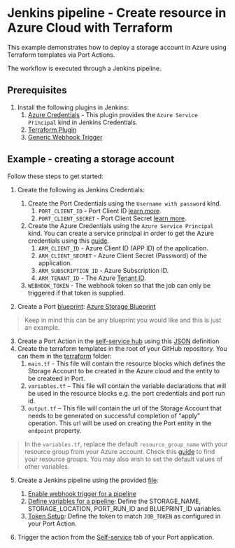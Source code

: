 # Jenkins pipeline - Create resource in Azure Cloud with Terraform

This example demonstrates how to deploy a storage account in Azure using Terraform templates via Port Actions.

The workflow is executed through a Jenkins pipeline.

## Prerequisites
1. Install the following plugins in Jenkins: 
   1. [Azure Credentials](https://plugins.jenkins.io/azure-credentials/) - This plugin provides the `Azure Service Principal` kind in Jenkins Credentials.
   2. [Terraform Plugin](https://plugins.jenkins.io/terraform/)
   3. [Generic Webhook Trigger](https://plugins.jenkins.io/generic-webhook-trigger/)


## Example - creating a storage account

Follow these steps to get started:

1. Create the following as Jenkins Credentials:
    1. Create the Port Credentials using the `Username with password` kind.
        1. `PORT_CLIENT_ID` - Port Client ID [learn more](https://docs.getport.io/build-your-software-catalog/sync-data-to-catalog/api/#get-api-token).
        2. `PORT_CLIENT_SECRET` - Port Client Secret [learn more](https://docs.getport.io/build-your-software-catalog/sync-data-to-catalog/api/#get-api-token).
    2. Create the Azure Credentials using the `Azure Service Principal` kind. You can create a service principal in order to get the Azure credentials using this [guide](https://learn.microsoft.com/en-us/azure/developer/terraform/get-started-cloud-shell-bash?tabs=bash#create-a-service-principal).
        1. `ARM_CLIENT_ID` - Azure Client ID (APP ID) of the application.
        2. `ARM_CLIENT_SECRET` - Azure Client Secret (Password) of the application.
        3. `ARM_SUBSCRIPTION_ID` - Azure Subscription ID.
        4. `ARM_TENANT_ID` - The Azure [Tenant ID](https://learn.microsoft.com/en-us/azure/azure-portal/get-subscription-tenant-id).
    3. `WEBHOOK_TOKEN` - The webhook token so that the job can only be triggered if that token is supplied.

2. Create a Port [blueprint](https://docs.getport.io/build-your-software-catalog/define-your-data-model/setup-blueprint/#what-is-a-blueprint): [Azure Storage Blueprint](./port/blueprint.json)

> Keep in mind this can be any blueprint you would like and this is just an example.

3. Create a Port Action in the [self-service hub](https://app.getport.io/self-serve) using this [JSON](./port/action.json) definition
4. Create the terraform templates in the root of your GitHub repository. You can them in the [terraform](./terraform/) folder:
    1. `main.tf` - This file will contain the resource blocks which defines the Storage Account to be created in the Azure cloud and the entity to be createed in Port.
    2. `variables.tf` – This file will contain the variable declarations that will be used in the resource blocks e.g. the port credentials and port run id.
    3. `output.tf` – This file will contain the url of the Storage Account that needs to be generated on successful completion of “apply” operation. This url will be used on creating the Port entity in the `endpoint` property.

> In the `variables.tf`, replace the default `resource_group_name` with your resource group from your Azure account. Check this [guide](https://learn.microsoft.com/en-us/azure/azure-resource-manager/management/manage-resource-groups-portal) to find your resource groups. You may also wish to set the default values of other variables.

5. Create a Jenkins pipeline using the provided [file](./Jenkinsfile):

    1. [Enable webhook trigger for a pipeline](https://docs.getport.io/create-self-service-experiences/setup-backend/jenkins-pipeline/#enabling-webhook-trigger-for-a-pipeline)
    2. [Define variables for a pipeline](https://docs.getport.io/create-self-service-experiences/setup-backend/jenkins-pipeline/#defining-variables): Define the STORAGE_NAME, STORAGE_LOCATION, PORT_RUN_ID and BLUEPRINT_ID variables.
    3. [Token Setup](https://docs.getport.io/create-self-service-experiences/setup-backend/jenkins-pipeline/#token-setup): Define the token to match `JOB_TOKEN` as configured in your Port Action.

6. Trigger the action from the [Self-service](https://app.getport.io/self-serve) tab of your Port application.
